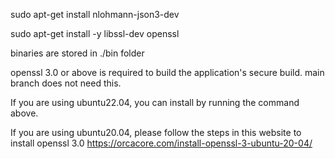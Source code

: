 sudo apt-get install nlohmann-json3-dev

sudo apt-get install -y libssl-dev openssl

binaries are stored in ./bin folder

openssl 3.0 or above is required to build the application's secure build. main branch does not need this.

If you are using ubuntu22.04, you can install by running the command above.

If you are using ubuntu20.04, please follow the steps in this website to install openssl 3.0 https://orcacore.com/install-openssl-3-ubuntu-20-04/